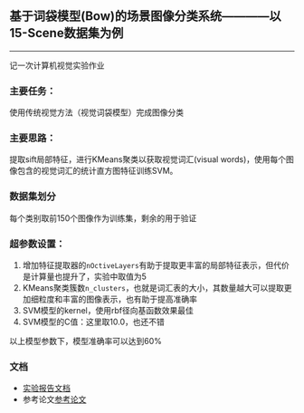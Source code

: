 ## 基于词袋模型(Bow)的场景图像分类系统————以15-Scene数据集为例

---
记一次计算机视觉实验作业
### 主要任务：
使用传统视觉方法（视觉词袋模型）完成图像分类

### 主要思路：
提取sift局部特征，进行KMeans聚类以获取视觉词汇(visual words)，使用每个图像包含的视觉词汇的统计直方图特征训练SVM。

### 数据集划分
每个类别取前150个图像作为训练集，剩余的用于验证

### 超参数设置：
1. 增加特征提取器的`nOctiveLayers`有助于提取更丰富的局部特征表示，但代价是计算量也提升了，实验中取值为5
2. KMeans聚类簇数`n_clusters`，也就是词汇表的大小，其数量越大可以提取更加细粒度和丰富的图像表示，也有助于提高准确率
3. SVM模型的kernel，使用rbf径向基函数效果最佳
4. SVM模型的C值：这里取10.0，也还不错

以上模型参数下，模型准确率可以达到60%

### 文档

- [实验报告文档](./docs/场景图像分类系统.pdf)
- 参考论文[参考论文](http://people.csail.mit.edu/torralba/courses/6.870/papers/cvpr06b.pdf)
